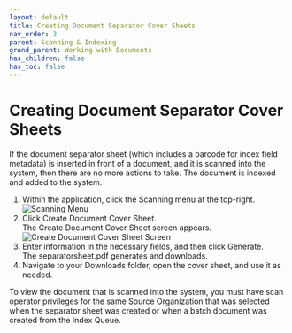 ```yaml
---
layout: default
title: Creating Document Separator Cover Sheets
nav_order: 3
parent: Scanning & Indexing
grand_parent: Working with Documents
has_children: false
has_toc: false
---
```

# Creating Document Separator Cover Sheets

If the document separator sheet (which includes a barcode for index field metadata) is inserted in front of a document, and it is scanned into the system, then there are no more actions to take. The document is indexed and added to the system.

1. Within the application, click the Scanning menu at the top-right.  
    ![Scanning Menu](https://qaprod.qflow.com/QAction_help//assets/images/images/q-action-scanning-menu.PNG "Scanning Menu")
2. Click Create Document Cover Sheet.  
    The Create Document Cover Sheet screen appears.  
    ![Create Document Cover Sheet Screen](https://qaprod.qflow.com/QAction_help//assets/images/images/q-action-create-doc-cover-sheet.PNG "Create Document Cover Sheet Screen")
3. Enter information in the necessary fields, and then click Generate.  
    The separatorsheet.pdf generates and downloads.
4. Navigate to your Downloads folder, open the cover sheet, and use it as needed.

To view the document that is scanned into the system, you must have scan operator privileges for the same Source Organization that was selected when the separator sheet was created or when a batch document was created from the Index Queue.